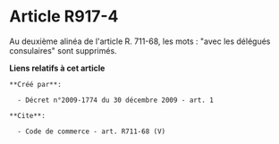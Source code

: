 # Article R917-4

Au deuxième alinéa de l'article R. 711-68, les  mots : "avec les délégués consulaires" sont supprimés.

**Liens relatifs à cet article**

	**Créé par**:

	  - Décret n°2009-1774 du 30 décembre 2009 - art. 1

	**Cite**:

	  - Code de commerce - art. R711-68 (V)
